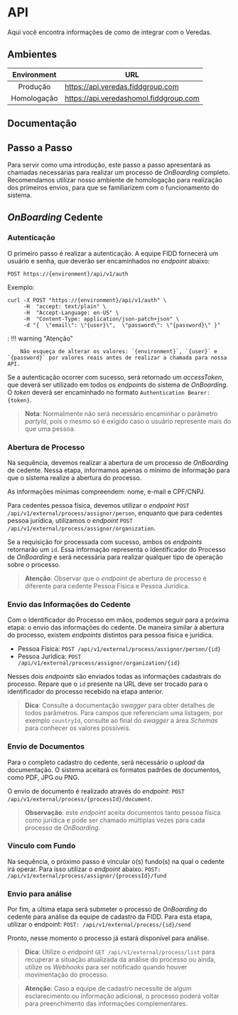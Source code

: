 # API

Aqui você encontra informações de como de integrar com o Veredas.

## Ambientes

| Environment | URL                                    |
|:-----------:|----------------------------------------|
| Produção    | https://api.veredas.fiddgroup.com      |
| Homologação | https://api.veredashomol.fiddgroup.com |

## Documentação 

<swagger-ui src="https://apipreprod.veredashomol.fiddgroup.com/swagger/v1.0-internal/swagger.json" validatorUrl="none"/>

## Passo a Passo
 
Para servir como uma introdução, este passo a passo apresentará as chamadas necessárias para realizar um processo de *OnBoarding* completo. Recomendamos utilizar nosso ambiente de homologação para realização dos primeiros envios, para que se familiarizem com o funcionamento do sistema.


## *OnBoarding* Cedente

 

### Autenticação

 
O primeiro passo é realizar a autenticação. A equipe FIDD fornecerá um usuário e senha, que deverão ser encaminhados no *endpoint* abaixo:

```http
POST https://{environment}/api/v1/auth
```

Exemplo:

```curl
curl -X POST "https://{environment}/api/v1/auth" \
	 -H  "accept: text/plain" \
	 -H  "Accept-Language: en-US" \
	 -H  "Content-Type: application/json-patch+json" \
	 -d "{  \"email\": \"{user}\",  \"password\": \"{password}\" }"
```

:   !!! warning "Atenção"

        Não esqueça de alterar os valores: `{environment}`, `{user}` e `{password}` por valores reais antes de realizar a chamada para nossa API.
		
 
Se a autenticação ocorrer com sucesso, será retornado um *accessToken*, que deverá ser utilizado em todos os *endpoints* do sistema de *OnBoarding*. O *token* deverá ser encaminhado no formato `Authentication Bearer: {token}`.
 
> **Nota**: Normalmente não será necessário encaminhar o parâmetro *partyId*, pois o mesmo só é exigido caso o usuário represente mais do que uma pessoa.


### Abertura de Processo

Na sequência, devemos realizar a abertura de um processo de *OnBoarding* de cedente. Nessa etapa,  informamos apenas o mínimo de informação para que o sistema realize a abertura do processo.


As informações mínimas compreendem: nome, e-mail e CPF/CNPJ.
 

Para cedentes pessoa física, devemos utilizar o *endpoint* `POST /api/v1/external/process/assignor/person`, enquanto que para cedentes pessoa jurídica, utilizamos o *endpoint* `POST /api/v1/external/process/assignor/organization`.
 

Se a requisição for processada com sucesso,  ambos os *endpoints* retornarão um `id`. Essa informação representa o Identificador do Processo de *OnBoarding* e será necessária para realizar qualquer tipo de operação sobre o processo.
 
> **Atenção**: Observar que o *endpoint* de abertura de processo é diferente para cedente Pessoa Física e Pessoa Jurídica.


### Envio das Informações do Cedente
 

Com o Identificador do Processo em mãos, podemos seguir para a próxima etapa: o envio das informações do cedente. De maneira similar à abertura do processo, existem *endpoints* distintos para pessoa física e jurídica.

* Pessoa Física: `POST /api/v1/external/process/assignor/person/{id}`
* Pessoa Jurídica: `POST /api/v1/external/process/assignor/organization/{id}`

Nesses dois *endpoints* são enviados todas as informações cadastrais do processo. Repare que o `id` presente na URL deve ser trocado para o identificador do processo recebido na etapa anterior.

> **Dica**: Consulte a documentação *swagger* para obter detalhes de todos parâmetros. Para campos que referenciam uma listagem, por exemplo `countryId`, consulte ao final do *swagger* a área *Schemas* para conhecer os valores possíveis.


### Envio de Documentos


Para o completo cadastro do cedente, será necessário o *upload* da documentação. O sistema aceitará os formatos padrões de documentos, como PDF, JPG ou PNG.


O envio de documento é realizado através do *endpoint*: `POST /api/v1/external/process/{processId}/document`.


> **Observação**: este *endpoint* aceita documentos tanto pessoa física como jurídica e pode ser chamado múltiplas vezes para cada processo de *OnBoarding*.

### Vínculo com Fundo


Na sequência, o próximo passo é vincular o(s) fundo(s) na qual o cedente irá operar. Para isso utilizar o *endpoint* abaixo.
`POST: /api/v1/external/process/assignor/{processId}/fund`

 
### Envio para análise

 
Por fim, a última etapa será submeter o processo de *OnBoarding* do cedente para análise da equipe de cadastro da FIDD. Para esta etapa, utilizar o endpoint:
`POST: /api/v1/external/process/{id}/send`

 
Pronto, nesse momento o processo já estará disponível para análise.

 
> **Dica**: Utilize o *endpoint* `GET /api/v1/external/process/list` para recuperar a situação atualizada da análise do processo ou ainda, utilize os *Webhooks* para ser notificado quando houver movimentação do processo.

 
> **Atenção**: Caso a equipe de cadastro necessite de algum esclarecimento ou informação adicional, o processo poderá voltar para preenchimento das informações complementares.